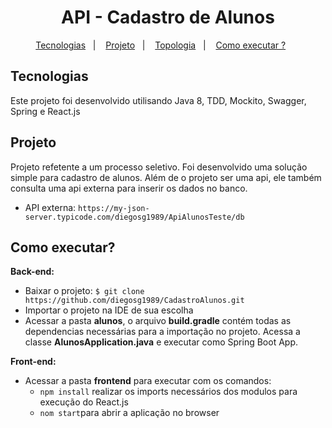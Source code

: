 <h1 align="center">API - Cadastro de Alunos</h1>

<p align="center">
  <a href="#-tecnologias">Tecnologias</a>&nbsp;&nbsp;&nbsp;|&nbsp;&nbsp;&nbsp;
  <a href="#-projeto">Projeto</a>&nbsp;&nbsp;&nbsp;|&nbsp;&nbsp;&nbsp;
  <a href="#-topologia">Topologia</a>&nbsp;&nbsp;&nbsp;|&nbsp;&nbsp;&nbsp;
  <a href="#-executar">Como executar ?</a>&nbsp;&nbsp;&nbsp;&nbsp;&nbsp;&nbsp;
</p>

## Tecnologias

Este projeto foi desenvolvido utilisando Java 8, TDD, Mockito, Swagger, Spring e React.js

## Projeto

Projeto refetente a um processo seletivo. Foi desenvolvido uma solução simple para cadastro de alunos. 
Além de o projeto ser uma api, ele também consulta uma api externa para inserir os dados no banco.

  - API externa: `https://my-json-server.typicode.com/diegosg1989/ApiAlunosTeste/db`

## Como executar?

  **Back-end:**

  - Baixar o projeto: `$ git clone https://github.com/diegosg1989/CadastroAlunos.git`
  - Importar o projeto na IDE de sua escolha
  - Acessar a pasta **alunos**, o arquivo **build.gradle** contém todas as dependencias necessárias para a importação no projeto. Acessa a classe **AlunosApplication.java** e executar como Spring Boot App.
  
  **Front-end:**  
  
  - Acessar a pasta **frontend** para executar com os comandos:
    - `npm install` realizar os imports necessários dos modulos para execução do React.js
    - `nom start`para abrir a aplicação no browser
